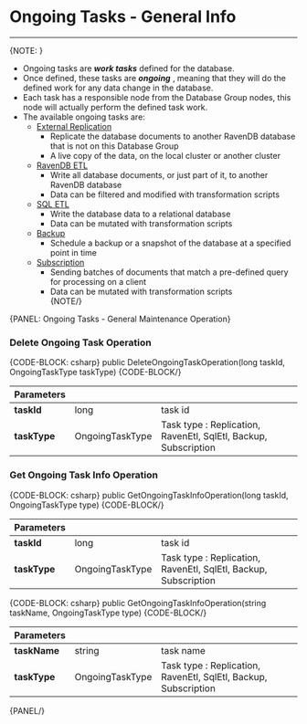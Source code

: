 ﻿# Ongoing Tasks - General Info
---

{NOTE: }

* Ongoing tasks are ***work tasks*** defined for the database.  
* Once defined, these tasks are ***ongoing*** , meaning that they will do the defined work for any data change in the database.  
* Each task has a responsible node from the Database Group nodes, this node will actually perform the defined task work.  
* The available ongoing tasks are:  
  * [External Replication](../../server/ongoing-tasks/external-replication)  
      * Replicate the database documents to another RavenDB database that is not on this Database Group  
      * A live copy of the data, on the local cluster or another cluster  
  * [RavenDB ETL](../../server/ongoing-tasks/etl/raven)  
      * Write all database documents, or just part of it, to another RavenDB database  
      * Data can be filtered and modified with transformation scripts  
  * [SQL ETL](../../server/ongoing-tasks/etl/sql)  
      * Write the database data to a relational database  
      * Data can be mutated with transformation scripts  
  * [Backup](../../server/ongoing-tasks/backup-overview)  
      * Schedule a backup or a snapshot of the database at a specified point in time  
  * [Subscription](../../client-api/data-subscriptions/what-are-data-subscriptions)
      * Sending batches of documents that match a pre-defined query for processing on a client  
      * Data can be mutated with transformation scripts  
{NOTE/}

{PANEL: Ongoing Tasks - General Maintenance Operation}

### Delete Ongoing Task Operation

{CODE-BLOCK: csharp}
    public DeleteOngoingTaskOperation(long taskId, OngoingTaskType taskType)
{CODE-BLOCK/}

| Parameters | | |
| ------------- | ----- | ---- |
| **taskId** | long | task id |
| **taskType** | OngoingTaskType | Task type :  Replication, RavenEtl, SqlEtl, Backup, Subscription|

### Get Ongoing Task Info Operation

{CODE-BLOCK: csharp}
   public GetOngoingTaskInfoOperation(long taskId, OngoingTaskType type)
{CODE-BLOCK/}

| Parameters | | |
| ------------- | ----- | ---- |
| **taskId** | long | task id |
| **taskType** | OngoingTaskType | Task type :  Replication, RavenEtl, SqlEtl, Backup, Subscription|

{CODE-BLOCK: csharp}
    public GetOngoingTaskInfoOperation(string taskName, OngoingTaskType type)
{CODE-BLOCK/}

| Parameters | | |
| ------------- | ----- | ---- |
| **taskName** | string | task name |
| **taskType** | OngoingTaskType | Task type :  Replication, RavenEtl, SqlEtl, Backup, Subscription|

{PANEL/}
